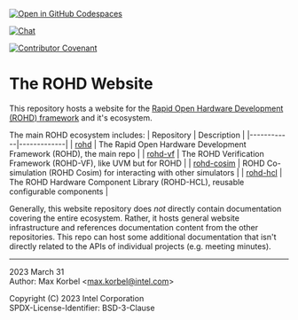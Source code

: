 [![Open in GitHub Codespaces](https://github.com/codespaces/badge.svg)](https://github.com/codespaces/new?hide_repo_select=true&ref=main&repo=619988491)

<!-- TODO: temporary disable doc links until they are actually generated -->
[![Chat](https://img.shields.io/discord/1001179329411166267?label=Chat)](https://discord.gg/jubxF84yGw)
<!--
[![License](https://img.shields.io/badge/License-BSD--3-blue)](https://github.com/intel/rohd-website/blob/main/LICENSE)
-->
[![Contributor Covenant](https://img.shields.io/badge/Contributor%20Covenant-2.1-4baaaa.svg)](https://github.com/intel/rohd-website/blob/main/CODE_OF_CONDUCT.md)

# The ROHD Website

This repository hosts a website for the [Rapid Open Hardware Development (ROHD) framework](https://github.com/intel/rohd) and it's ecosystem.

The main ROHD ecosystem includes:
| Repository | Description |
|------------|-------------|
| [rohd](https://github.com/intel/rohd) | The Rapid Open Hardware Development Framework (ROHD), the main repo |
| [rohd-vf](https://github.com/intel/rohd-vf) | The ROHD Verification Framework (ROHD-VF), like UVM but for ROHD |
| [rohd-cosim](https://github.com/intel/rohd-cosim) | ROHD Co-simulation (ROHD Cosim) for interacting with other simulators |
| [rohd-hcl](https://github.com/intel/rohd) | The ROHD Hardware Component Library (ROHD-HCL), reusable configurable components |

Generally, this website repository does *not* directly contain documentation covering the entire ecosystem.  Rather, it hosts general website infrastructure and references documentation content from the other repositories.  This repo can host some additional documentation that isn't directly related to the APIs of individual projects (e.g. meeting minutes).

----------------
2023 March 31  
Author: Max Korbel <<max.korbel@intel.com>>

Copyright (C) 2023 Intel Corporation  
SPDX-License-Identifier: BSD-3-Clause
